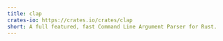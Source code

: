 ```yaml
---
title: clap
crates-io: https://crates.io/crates/clap
short: A full featured, fast Command Line Argument Parser for Rust.
---
```

